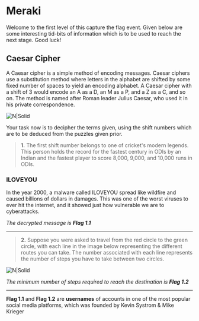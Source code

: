 # **Meraki**
Welcome to the first level of this capture the flag event. Given below are some interesting tid-bits of information which is to be used to reach the next stage. Good luck!
## Caesar Cipher
A Caesar cipher is a simple method of encoding messages. Caesar ciphers use a substitution method where letters in the alphabet are shifted by some fixed number of spaces to yield an encoding alphabet. A Caesar cipher with a shift of 3 would encode an A as a D, an M as a P, and a Z as a C, and so on. The method is named after Roman leader Julius Caesar, who used it in his private correspondence. 

![N|Solid](https://ds055uzetaobb.cloudfront.net/brioche/uploads/7kJpXQqFoJ-800px-caesar3svg.png?width=600)

Your task now is to decipher the terms given, using the shift numbers which are to be deduced from the puzzles given prior.
> **1.** The first shift number belongs to one 
> of cricket's modern legends. This person
> holds the record for the fastest
> century in ODIs by an Indian
> and the fastest player to score
> 8,000, 9,000, and 10,000 runs in ODIs.

### ILOVEYOU
In the year 2000, a malware called ILOVEYOU spread like wildfire and caused billions of dollars in damages. This was one of the worst viruses to ever hit the internet, and it showed just how vulnerable we are to cyberattacks.

_The decrypted message is **Flag 1.1**_
___

> **2.** Suppose you were asked to travel from
> the red circle to the green circle, with each line
> in the image below representing the different
> routes you can take. The number associated with 
> each line represents the number of steps
> you have to take between two circles.

![N|Solid](https://i.imgur.com/OwWUWe3.png?width=500)

_The minimum number of steps required to reach the destination is **Flag 1.2**_
___
**Flag 1.1** and **Flag 1.2** are **usernames** of accounts in one of the most popular social media platforms, which was founded by Kevin Systrom & Mike Krieger
